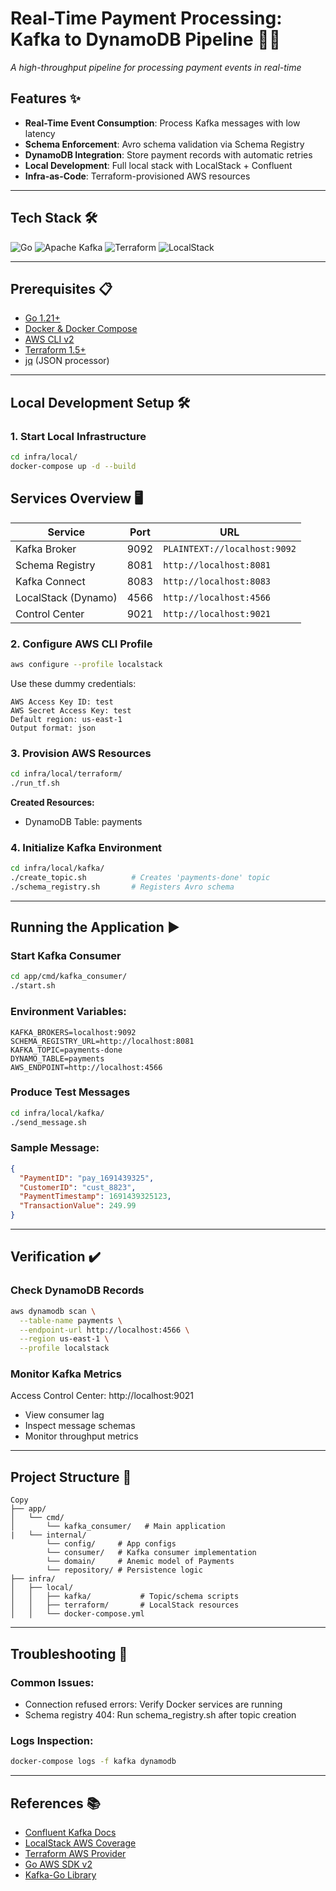 # Real-Time Payment Processing: Kafka to DynamoDB Pipeline 🔄💸

*A high-throughput pipeline for processing payment events in real-time*

## Features ✨
- **Real-Time Event Consumption**: Process Kafka messages with low latency
- **Schema Enforcement**: Avro schema validation via Schema Registry
- **DynamoDB Integration**: Store payment records with automatic retries
- **Local Development**: Full local stack with LocalStack + Confluent
- **Infra-as-Code**: Terraform-provisioned AWS resources

---

## Tech Stack 🛠️
![Go](https://img.shields.io/badge/Go-1.21+-00ADD8?logo=go)
![Apache Kafka](https://img.shields.io/badge/Apache_Kafka-3.6+-231F20?logo=apache-kafka)
![Terraform](https://img.shields.io/badge/Terraform-1.5+-7B42BC?logo=terraform)
![LocalStack](https://img.shields.io/badge/LocalStack-3.0+-5A0FC8?logo=localstack)

---

## Prerequisites 📋
- [Go 1.21+](https://go.dev/dl/)
- [Docker & Docker Compose](https://docs.docker.com/get-docker/)
- [AWS CLI v2](https://aws.amazon.com/cli/)
- [Terraform 1.5+](https://www.terraform.io/downloads)
- [jq](https://stedolan.github.io/jq/download/) (JSON processor)

---

## Local Development Setup 🛠️

### 1. Start Local Infrastructure
```bash
cd infra/local/
docker-compose up -d --build
```

## Services Overview 🖥️

| Service              | Port  | URL                          |
|----------------------|-------|------------------------------|
| Kafka Broker         | 9092  | `PLAINTEXT://localhost:9092` |
| Schema Registry      | 8081  | `http://localhost:8081`      |
| Kafka Connect        | 8083  | `http://localhost:8083`      |
| LocalStack (Dynamo)  | 4566  | `http://localhost:4566`      |
| Control Center       | 9021  | `http://localhost:9021`      |

### 2. Configure AWS CLI Profile
```bash
aws configure --profile localstack
```

Use these dummy credentials:

```text
AWS Access Key ID: test
AWS Secret Access Key: test
Default region: us-east-1
Output format: json
```

### 3. Provision AWS Resources

```bash
cd infra/local/terraform/
./run_tf.sh
```

**Created Resources:**

* DynamoDB Table: payments

### 4. Initialize Kafka Environment

```bash
cd infra/local/kafka/
./create_topic.sh          # Creates 'payments-done' topic
./schema_registry.sh       # Registers Avro schema
```
--- 
## Running the Application ▶️

### Start Kafka Consumer
```bash
cd app/cmd/kafka_consumer/
./start.sh
```

### Environment Variables:

```env
KAFKA_BROKERS=localhost:9092
SCHEMA_REGISTRY_URL=http://localhost:8081
KAFKA_TOPIC=payments-done
DYNAMO_TABLE=payments
AWS_ENDPOINT=http://localhost:4566
```

### Produce Test Messages
```bash
cd infra/local/kafka/
./send_message.sh
```

### Sample Message:

```json
{
  "PaymentID": "pay_1691439325",
  "CustomerID": "cust_8823",
  "PaymentTimestamp": 1691439325123,
  "TransactionValue": 249.99
}
```
---

## Verification ✔️
### Check DynamoDB Records
```bash
aws dynamodb scan \
  --table-name payments \
  --endpoint-url http://localhost:4566 \
  --region us-east-1 \
  --profile localstack
```

### Monitor Kafka Metrics

Access Control Center: http://localhost:9021

* View consumer lag
* Inspect message schemas
* Monitor throughput metrics

---

## Project Structure 📁
```text
Copy
├── app/
│   └── cmd/
│       └── kafka_consumer/   # Main application
|   └── internal/
        └── config/     # App configs
        └── consumer/   # Kafka consumer implementation
        └── domain/     # Anemic model of Payments
        └── repository/ # Persistence logic
├── infra/
│   ├── local/
│   │   ├── kafka/           # Topic/schema scripts
│   │   ├── terraform/       # LocalStack resources
│   │   └── docker-compose.yml
```

---

## Troubleshooting 🚨

### Common Issues:

* Connection refused errors: Verify Docker services are running
* Schema registry 404: Run schema_registry.sh after topic creation

### Logs Inspection:

```bash
docker-compose logs -f kafka dynamodb
```
---

## References 📚

- [Confluent Kafka Docs](https://docs.confluent.io/platform/current/get-started/platform-quickstart.html)
- [LocalStack AWS Coverage](https://www.localstack.cloud/)
- [Terraform AWS Provider](https://registry.terraform.io/providers/hashicorp/aws/latest/docs)
- [Go AWS SDK v2](https://docs.aws.amazon.com/sdk-for-go/v2/developer-guide/welcome.html)
- [Kafka-Go Library](https://github.com/segmentio/kafka-go)
